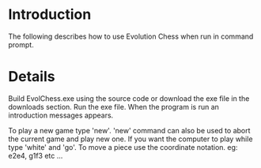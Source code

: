 # Introduction #

The following describes how to use Evolution Chess when run in command prompt.


# Details #

Build EvolChess.exe using the source code or download the exe file in the downloads section.
Run the exe file. When the program is run an introduction messages appears.

To play a new game type 'new'<press return>. 'new' command can also be used to abort the current game and play new one.
If you want the computer to play while type 'white'<press return> and 'go'<press return>.
To move a piece use the coordinate notation. eg:
e2e4, g1f3 etc ...